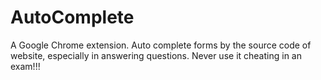 # AutoComplete
A Google Chrome extension.
Auto complete forms by the source code of website, especially in answering questions.
Never use it cheating in an exam!!!